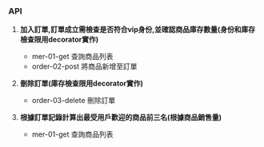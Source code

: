 ### API

1. **加入訂單,訂單成立需檢查是否符合vip身份,並確認商品庫存數量(身份和庫存檢查限用decorator實作)**
   - mer-01-get 查詢商品列表
   - order-02-post 將商品新增至訂單

2. **刪除訂單(庫存檢查限用decorator實作)**
   - order-03-delete 刪除訂單

3. **根據訂單記錄計算出最受用戶歡迎的商品前三名(根據商品銷售量)**
   - mer-01-get 查詢商品列表
